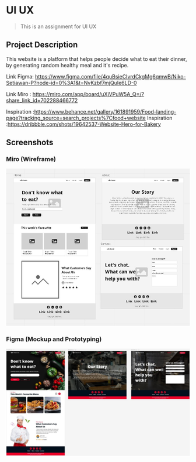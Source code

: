 # UI UX

> This is an assignment for UI UX

## Project Description

This website is a platform that helps people decide what to eat their dinner, by generating random healthy meal and it's recipe.

Link Figma: <https://www.figma.com/file/4quBsieCIvrdCkgMg6qmwB/Niko-Setiawan-P?node-id=0%3A1&t=NvKzbf7mjQuIe6LD-0>

Link Miro : <https://miro.com/app/board/uXjVPuW5A_Q=/?share_link_id=702288466772>

Inspiration :<https://www.behance.net/gallery/161891959/Food-landing-page?tracking_source=search_projects%7Cfood+website>
Inspiration :<https://dribbble.com/shots/19642537-Website-Hero-for-Bakery>

## Screenshots

### Miro (Wireframe)

![Miro](miro.jpg)

### Figma (Mockup and Prototyping)

![Figma](figma.jpg)
